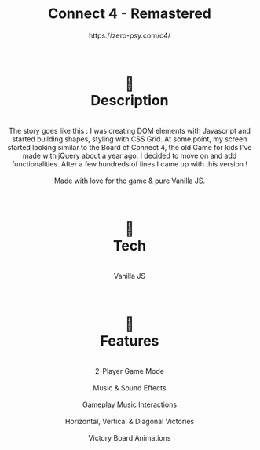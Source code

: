 <div align=center>
 <h1>Connect 4 - Remastered</h1>
 <div>https://zero-psy.com/c4/</div>

 </div>
 
  <div align=center>

<h1><br>💠</br> Description</h1>
 <div align=center>
<br>The story goes like this : I was creating DOM elements with Javascript and started building shapes, styling with CSS Grid. At some point, my screen
        started looking similar to the Board of Connect 4, the old Game for kids I've made with jQuery about a year ago. I decided to move on
        and add functionalities. After a few hundreds of lines I came up with this version !</br>
        <br> Made with love for the game & pure Vanilla JS.</br>
 </div>
 <div>

 <div align=center>


<h1><br>💠</br> Tech</h1>
 <div align=center>
<br>Vanilla JS</br>
 </div>
 <div>
 
  <div align=center>

   <h1><br>💠</br> Features</h1>
 <div align=center>
  <br>2-Player Game Mode</br>
<brDraggable Playing Dot</br>
<br>Music & Sound Effects</br>
<br>Gameplay Music Interactions</br>
<br>Horizontal, Vertical & Diagonal Victories</br>
<br>Victory Board Animations</br>

 </div>
 <div>







